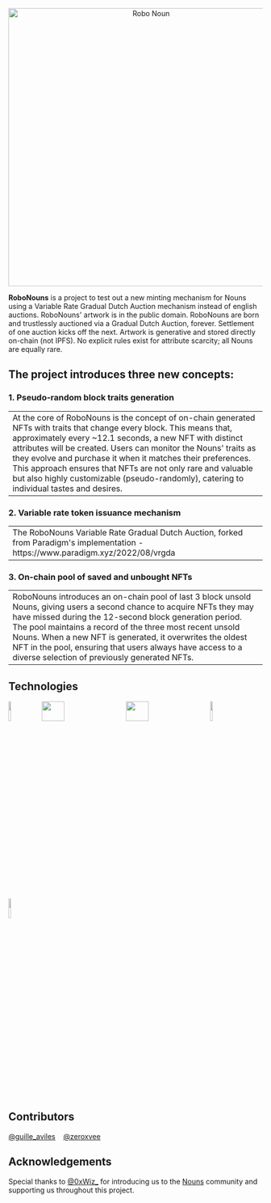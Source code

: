 <p align="center">
  <a href="https://robonouns.wtf/">
    <img alt="Robo Noun" title="Robo Noun" src="https://user-images.githubusercontent.com/33820055/233877002-012f6f01-b367-44c6-807e-039d451c880d.png" width="550">
  </a>
</p>

<strong>RoboNouns</strong> is a project to test out a new minting mechanism for Nouns using a Variable Rate Gradual Dutch Auction mechanism instead of english auctions. RoboNouns' artwork is in the public domain. RoboNouns are born and trustlessly auctioned via a Gradual Dutch Auction, forever. Settlement of one auction kicks off the next. Artwork is generative and stored directly on-chain (not IPFS). No explicit rules exist for attribute scarcity; all Nouns are equally rare.


## The project introduces three new concepts:

### 1. Pseudo-random block traits generation
<table>
<tr>
<td>
  At the core of RoboNouns is the concept of on-chain generated NFTs with traits that change every block. This means that, approximately every ~12.1 seconds, a new NFT with distinct attributes will be created. Users can monitor the Nouns' traits as they evolve and purchase it when it matches their preferences. This approach ensures that NFTs are not only rare and valuable but also highly customizable (pseudo-randomly), catering to individual tastes and desires.
</td>
</tr>
</table>

### 2. Variable rate token issuance mechanism
<table>
<tr>
<td>
  The RoboNouns Variable Rate Gradual Dutch Auction, forked from Paradigm's implementation - https://www.paradigm.xyz/2022/08/vrgda
</td>
</tr>
</table>

### 3. On-chain pool of saved and unbought NFTs
<table>
<tr>
<td>
  RoboNouns introduces an on-chain pool of last 3 block unsold Nouns, giving users a second chance to acquire NFTs they may have missed during the 12-second block generation period. The pool maintains a record of the three most recent unsold Nouns. When a new NFT is generated, it overwrites the oldest NFT in the pool, ensuring that users always have access to a diverse selection of previously generated NFTs.
</td>
</tr>
</table>


## Technologies
<img src="https://user-images.githubusercontent.com/33820055/233872466-af7679f0-6487-41d3-8d77-93fabd7338ca.png" width=10% height=10%>&nbsp;&nbsp;&nbsp;&nbsp;<img src="https://user-images.githubusercontent.com/33820055/233872105-2f74cbec-f528-4745-99b4-fbacd5e7fdc2.svg" width=30% height=10%>&nbsp;&nbsp;&nbsp;&nbsp;<img src="https://user-images.githubusercontent.com/33820055/233872261-7fbe3789-e6a2-49b9-bdf3-758060bb453c.svg" width=30% height=10%>&nbsp;&nbsp;&nbsp;&nbsp;<img src="https://user-images.githubusercontent.com/33820055/233872845-df32deed-0b0d-46ba-a3fe-ae8c254f81f1.svg" width=10% height=10%>&nbsp;&nbsp;&nbsp;&nbsp;<img src="https://user-images.githubusercontent.com/33820055/233872952-88d2b0f9-c977-44bc-94fc-6516950467a2.svg" width=10% height=10%>

## Contributors
<a href="https://twitter.com/guille_aviles" target="_blank">@guille_aviles</a>&nbsp;&nbsp;&nbsp;&nbsp;<a href="https://twitter.com/zeroxvee" target="_blank">@zeroxvee</a>

## Acknowledgements 

Special thanks to <a href="https://twitter.com/0xWiz_" target="_blank">@0xWiz_</a> for introducing us to the <a href="https://nouns.wtf/" target="_blank">Nouns</a> community and supporting us throughout this project.

